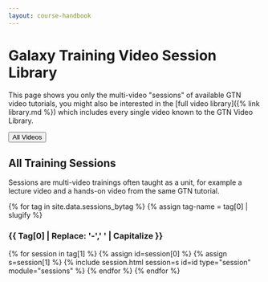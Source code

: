```yaml
---
layout: course-handbook
---
```


# Galaxy Training Video Session Library

This page shows you only the multi-video "sessions" of available GTN video tutorials, you might also be interested in the [full video library]({% link library.md %}) which includes every single video known to the GTN Video Library.

<a href="library"><button type="button" class="btn btn-warning">All Videos</button></a>

## All Training Sessions

Sessions are multi-video trainings often taught as a unit, for example a lecture video and a hands-on video from the same GTN tutorial.

<div class="accordion" id="accordionsessions">
{% for tag in site.data.sessions_bytag %}
  {% assign tag-name = tag[0] | slugify %}
  <h3 style="text-transform:capitalize;" id="{{ tag-name }}">{{ tag[0] | replace: '-',' ' | capitalize }}</h3>
  {% for session in tag[1] %}
  {% assign id=session[0] %}
  {% assign s=session[1] %}
  {% include session.html session=s id=id type="session" module="sessions" %}
  {% endfor %}
{% endfor %}
</div>
